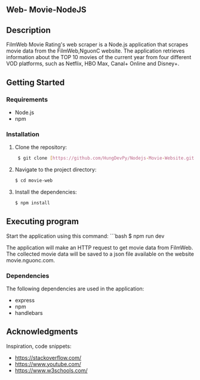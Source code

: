 ## Web- Movie-NodeJS
## Description
FilmWeb Movie Rating's web scraper is a Node.js application that scrapes movie data from the FilmWeb,NguonC website. The application retrieves information about 
the TOP 10 movies of the current year from four different VOD platforms, such as Netflix, HBO Max, Canal+ Online and Disney+.
## Getting Started
### Requirements
- Node.js
- npm
### Installation
1. Clone the repository:
   ```bash
    $ git clone [https://github.com/HungDevPy/Nodejs-Movie-Website.git]
2. Navigate to the project directory:
    ```bash
    $ cd movie-web
3. Install the dependencies:
    ```bash
    $ npm install
## Executing program
 Start the application using this command:
     ```bash
      $ npm run dev

The application will make an HTTP request to get movie data from FilmWeb. The collected movie data will be saved to a json file available on the website movie.nguonc.com.
### Dependencies
  The following dependencies are used in the application:
- express
- npm
- handlebars
## Acknowledgments
  Inspiration, code snippets:
- https://stackoverflow.com/
- https://www.youtube.com/
- https://www.w3schools.com/
